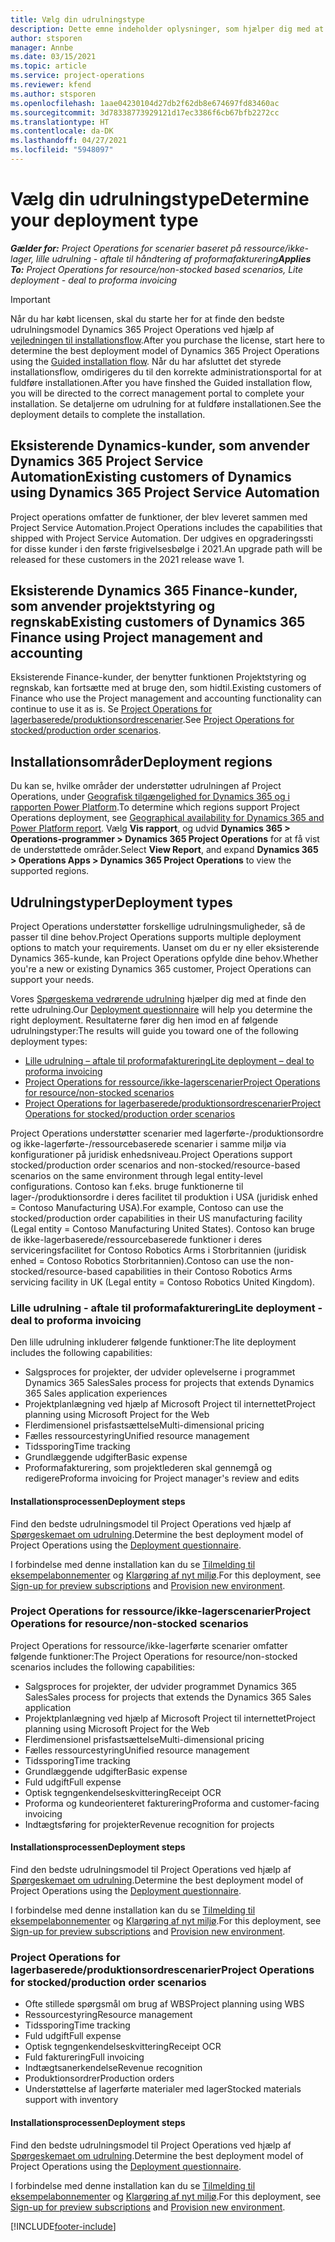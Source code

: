 ```yaml
---
title: Vælg din udrulningstype
description: Dette emne indeholder oplysninger, som hjælper dig med at fastlægge den korrekte udrulningstype for Project operations for din virksomhed.
author: stsporen
manager: Annbe
ms.date: 03/15/2021
ms.topic: article
ms.service: project-operations
ms.reviewer: kfend
ms.author: stsporen
ms.openlocfilehash: 1aae04230104d27db2f62db8e674697fd83460ac
ms.sourcegitcommit: 3d78338773929121d17ec3386f6cb67bfb2272cc
ms.translationtype: HT
ms.contentlocale: da-DK
ms.lasthandoff: 04/27/2021
ms.locfileid: "5948097"
---
```

# <a name="determine-your-deployment-type"></a><span data-ttu-id="efb06-103">Vælg din udrulningstype</span><span class="sxs-lookup"><span data-stu-id="efb06-103">Determine your deployment type</span></span>

<span data-ttu-id="efb06-104">_**Gælder for:** Project Operations for scenarier baseret på ressource/ikke-lager, lille udrulning - aftale til håndtering af proformafakturering_</span><span class="sxs-lookup"><span data-stu-id="efb06-104">_**Applies To:** Project Operations for resource/non-stocked based scenarios, Lite deployment - deal to proforma invoicing_</span></span>

> [!IMPORTANT]
> <span data-ttu-id="efb06-105">Når du har købt licensen, skal du starte her for at finde den bedste udrulningsmodel Dynamics 365 Project Operations ved hjælp af [vejledningen til installationsflow](https://aka.ms/provisionprojectoperations).</span><span class="sxs-lookup"><span data-stu-id="efb06-105">After you purchase the license, start here to determine the best deployment model of Dynamics 365 Project Operations using the [Guided installation flow](https://aka.ms/provisionprojectoperations).</span></span>
> <span data-ttu-id="efb06-106">Når du har afsluttet det styrede installationsflow, omdirigeres du til den korrekte administrationsportal for at fuldføre installationen.</span><span class="sxs-lookup"><span data-stu-id="efb06-106">After you have finshed the Guided installation flow, you will be directed to the correct management portal to complete your installation.</span></span> <span data-ttu-id="efb06-107">Se detaljerne om udrulning for at fuldføre installationen.</span><span class="sxs-lookup"><span data-stu-id="efb06-107">See the deployment details to complete the installation.</span></span>


## <a name="existing-customers-of-dynamics-using-dynamics-365-project-service-automation"></a><span data-ttu-id="efb06-108">Eksisterende Dynamics-kunder, som anvender Dynamics 365 Project Service Automation</span><span class="sxs-lookup"><span data-stu-id="efb06-108">Existing customers of Dynamics using Dynamics 365 Project Service Automation</span></span>
<span data-ttu-id="efb06-109">Project operations omfatter de funktioner, der blev leveret sammen med Project Service Automation.</span><span class="sxs-lookup"><span data-stu-id="efb06-109">Project Operations includes the capabilities that shipped with Project Service Automation.</span></span> <span data-ttu-id="efb06-110">Der udgives en opgraderingssti for disse kunder i den første frigivelsesbølge i 2021.</span><span class="sxs-lookup"><span data-stu-id="efb06-110">An upgrade path will be released for these customers in the 2021 release wave 1.</span></span>

## <a name="existing-customers-of-dynamics-365-finance-using-project-management-and-accounting"></a><span data-ttu-id="efb06-111">Eksisterende Dynamics 365 Finance-kunder, som anvender projektstyring og regnskab</span><span class="sxs-lookup"><span data-stu-id="efb06-111">Existing customers of Dynamics 365 Finance using Project management and accounting</span></span> 

<span data-ttu-id="efb06-112">Eksisterende Finance-kunder, der benytter funktionen Projektstyring og regnskab, kan fortsætte med at bruge den, som hidtil.</span><span class="sxs-lookup"><span data-stu-id="efb06-112">Existing customers of Finance who use the Project management and accounting functionality can continue to use it as is.</span></span> <span data-ttu-id="efb06-113">Se [Project Operations for lagerbaserede/produktionsordrescenarier](#pma).</span><span class="sxs-lookup"><span data-stu-id="efb06-113">See [Project Operations for stocked/production order scenarios](#pma).</span></span>


## <a name="deployment-regions"></a><span data-ttu-id="efb06-114">Installationsområder</span><span class="sxs-lookup"><span data-stu-id="efb06-114">Deployment regions</span></span>
<span data-ttu-id="efb06-115">Du kan se, hvilke områder der understøtter udrulningen af Project Operations, under [Geografisk tilgængelighed for Dynamics 365 og i rapporten Power Platform](https://dynamics.microsoft.com/en-us/geographic-availability/).</span><span class="sxs-lookup"><span data-stu-id="efb06-115">To determine which regions support Project Operations deployment, see [Geographical availability for Dynamics 365 and Power Platform report](https://dynamics.microsoft.com/en-us/geographic-availability/).</span></span> <span data-ttu-id="efb06-116">Vælg **Vis rapport**, og udvid **Dynamics 365 > Operations-programmer > Dynamics 365 Project Operations** for at få vist de understøttede områder.</span><span class="sxs-lookup"><span data-stu-id="efb06-116">Select **View Report**, and expand **Dynamics 365 > Operations Apps > Dynamics 365 Project Operations** to view the supported regions.</span></span>

## <a name="deployment-types"></a><span data-ttu-id="efb06-117">Udrulningstyper</span><span class="sxs-lookup"><span data-stu-id="efb06-117">Deployment types</span></span>
<span data-ttu-id="efb06-118">Project Operations understøtter forskellige udrulningsmuligheder, så de passer til dine behov.</span><span class="sxs-lookup"><span data-stu-id="efb06-118">Project Operations supports multiple deployment options to match your requirements.</span></span> <span data-ttu-id="efb06-119">Uanset om du er ny eller eksisterende Dynamics 365-kunde, kan Project Operations opfylde dine behov.</span><span class="sxs-lookup"><span data-stu-id="efb06-119">Whether you're a new or existing Dynamics 365 customer, Project Operations can support your needs.</span></span>

<span data-ttu-id="efb06-120">Vores [Spørgeskema vedrørende udrulning](https://aka.ms/provisionprojectoperations) hjælper dig med at finde den rette udrulning.</span><span class="sxs-lookup"><span data-stu-id="efb06-120">Our [Deployment questionnaire](https://aka.ms/provisionprojectoperations) will help you determine the right deployment.</span></span> <span data-ttu-id="efb06-121">Resultaterne fører dig hen imod en af følgende udrulningstyper:</span><span class="sxs-lookup"><span data-stu-id="efb06-121">The results will guide you toward one of the following deployment types:</span></span>

- [<span data-ttu-id="efb06-122">Lille udrulning – aftale til proformafakturering</span><span class="sxs-lookup"><span data-stu-id="efb06-122">Lite deployment – deal to proforma invoicing</span></span>](#lite)
- [<span data-ttu-id="efb06-123">Project Operations for ressource/ikke-lagerscenarier</span><span class="sxs-lookup"><span data-stu-id="efb06-123">Project Operations for resource/non-stocked scenarios</span></span>](#integrated)
- [<span data-ttu-id="efb06-124">Project Operations for lagerbaserede/produktionsordrescenarier</span><span class="sxs-lookup"><span data-stu-id="efb06-124">Project Operations for stocked/production order scenarios</span></span>](#pma)

<span data-ttu-id="efb06-125">Project Operations understøtter scenarier med lagerførte-/produktionsordre og ikke-lagerførte-/ressourcebaserede scenarier i samme miljø via konfigurationer på juridisk enhedsniveau.</span><span class="sxs-lookup"><span data-stu-id="efb06-125">Project Operations support stocked/production order scenarios and non-stocked/resource-based scenarios on the same environment through legal entity-level configurations.</span></span> <span data-ttu-id="efb06-126">Contoso kan f.eks. bruge funktionerne til lager-/produktionsordre i deres facilitet til produktion i USA (juridisk enhed = Contoso Manufacturing USA).</span><span class="sxs-lookup"><span data-stu-id="efb06-126">For example, Contoso can use the stocked/production order capabilities in their US manufacturing facility (Legal entity = Contoso Manufacturing United States).</span></span> <span data-ttu-id="efb06-127">Contoso kan bruge de ikke-lagerbaserede/ressourcebaserede funktioner i deres serviceringsfacilitet for Contoso Robotics Arms i Storbritannien (juridisk enhed = Contoso Robotics Storbritannien).</span><span class="sxs-lookup"><span data-stu-id="efb06-127">Contoso can use the non-stocked/resource-based capabilities in their Contoso Robotics Arms servicing facility in UK (Legal entity = Contoso Robotics United Kingdom).</span></span>

### <a name="lite-deployment---deal-to-proforma-invoicing"></a><a  name="lite"></a><span data-ttu-id="efb06-128">Lille udrulning - aftale til proformafakturering</span><span class="sxs-lookup"><span data-stu-id="efb06-128">Lite deployment - deal to proforma invoicing</span></span>

<span data-ttu-id="efb06-129">Den lille udrulning inkluderer følgende funktioner:</span><span class="sxs-lookup"><span data-stu-id="efb06-129">The lite deployment includes the following capabilities:</span></span>

- <span data-ttu-id="efb06-130">Salgsproces for projekter, der udvider oplevelserne i programmet Dynamics 365 Sales</span><span class="sxs-lookup"><span data-stu-id="efb06-130">Sales process for projects that extends Dynamics 365 Sales application experiences</span></span>
- <span data-ttu-id="efb06-131">Projektplanlægning ved hjælp af Microsoft Project til internettet</span><span class="sxs-lookup"><span data-stu-id="efb06-131">Project planning using Microsoft Project for the Web</span></span>
- <span data-ttu-id="efb06-132">Flerdimensionel prisfastsættelse</span><span class="sxs-lookup"><span data-stu-id="efb06-132">Multi-dimensional pricing</span></span>
- <span data-ttu-id="efb06-133">Fælles ressourcestyring</span><span class="sxs-lookup"><span data-stu-id="efb06-133">Unified resource management</span></span>
- <span data-ttu-id="efb06-134">Tidssporing</span><span class="sxs-lookup"><span data-stu-id="efb06-134">Time tracking</span></span>
- <span data-ttu-id="efb06-135">Grundlæggende udgifter</span><span class="sxs-lookup"><span data-stu-id="efb06-135">Basic expense</span></span>
- <span data-ttu-id="efb06-136">Proformafakturering, som projektlederen skal gennemgå og redigere</span><span class="sxs-lookup"><span data-stu-id="efb06-136">Proforma invoicing for Project manager's review and edits</span></span> 

#### <a name="deployment-steps"></a><span data-ttu-id="efb06-137">Installationsprocessen</span><span class="sxs-lookup"><span data-stu-id="efb06-137">Deployment steps</span></span>
<span data-ttu-id="efb06-138">Find den bedste udrulningsmodel til Project Operations ved hjælp af [Spørgeskemaet om udrulning](https://aka.ms/provisionprojectoperations).</span><span class="sxs-lookup"><span data-stu-id="efb06-138">Determine the best deployment model of Project Operations using the [Deployment questionnaire](https://aka.ms/provisionprojectoperations).</span></span>

<span data-ttu-id="efb06-139">I forbindelse med denne installation kan du se [Tilmelding til eksempelabonnementer](lite-preview-subscription-sign-up.md) og [Klargøring af nyt miljø](lite-deployment.md).</span><span class="sxs-lookup"><span data-stu-id="efb06-139">For this deployment, see [Sign-up for preview subscriptions](lite-preview-subscription-sign-up.md) and [Provision new environment](lite-deployment.md).</span></span> 


### <a name="project-operations-for-resourcenon-stocked-scenarios"></a><a name="integrated"></a><span data-ttu-id="efb06-140">Project Operations for ressource/ikke-lagerscenarier</span><span class="sxs-lookup"><span data-stu-id="efb06-140">Project Operations for resource/non-stocked scenarios</span></span>
<span data-ttu-id="efb06-141">Project Operations for ressource/ikke-lagerførte scenarier omfatter følgende funktioner:</span><span class="sxs-lookup"><span data-stu-id="efb06-141">The Project Operations for resource/non-stocked scenarios includes the following capabilities:</span></span>
 
- <span data-ttu-id="efb06-142">Salgsproces for projekter, der udvider programmet Dynamics 365 Sales</span><span class="sxs-lookup"><span data-stu-id="efb06-142">Sales process for projects that extends the Dynamics 365 Sales application</span></span>
- <span data-ttu-id="efb06-143">Projektplanlægning ved hjælp af Microsoft Project til internettet</span><span class="sxs-lookup"><span data-stu-id="efb06-143">Project planning using Microsoft Project for the Web</span></span>
- <span data-ttu-id="efb06-144">Flerdimensionel prisfastsættelse</span><span class="sxs-lookup"><span data-stu-id="efb06-144">Multi-dimensional pricing</span></span>
- <span data-ttu-id="efb06-145">Fælles ressourcestyring</span><span class="sxs-lookup"><span data-stu-id="efb06-145">Unified resource management</span></span>
- <span data-ttu-id="efb06-146">Tidssporing</span><span class="sxs-lookup"><span data-stu-id="efb06-146">Time tracking</span></span>
- <span data-ttu-id="efb06-147">Grundlæggende udgifter</span><span class="sxs-lookup"><span data-stu-id="efb06-147">Basic expense</span></span>
- <span data-ttu-id="efb06-148">Fuld udgift</span><span class="sxs-lookup"><span data-stu-id="efb06-148">Full expense</span></span>
- <span data-ttu-id="efb06-149">Optisk tegngenkendelseskvittering</span><span class="sxs-lookup"><span data-stu-id="efb06-149">Receipt OCR</span></span>
- <span data-ttu-id="efb06-150">Proforma og kundeorienteret fakturering</span><span class="sxs-lookup"><span data-stu-id="efb06-150">Proforma and customer-facing invoicing</span></span> 
- <span data-ttu-id="efb06-151">Indtægtsføring for projekter</span><span class="sxs-lookup"><span data-stu-id="efb06-151">Revenue recognition for projects</span></span>

#### <a name="deployment-steps"></a><span data-ttu-id="efb06-152">Installationsprocessen</span><span class="sxs-lookup"><span data-stu-id="efb06-152">Deployment steps</span></span>
<span data-ttu-id="efb06-153">Find den bedste udrulningsmodel til Project Operations ved hjælp af [Spørgeskemaet om udrulning](https://aka.ms/provisionprojectoperations).</span><span class="sxs-lookup"><span data-stu-id="efb06-153">Determine the best deployment model of Project Operations using the [Deployment questionnaire](https://aka.ms/provisionprojectoperations).</span></span>

<span data-ttu-id="efb06-154">I forbindelse med denne installation kan du se [Tilmelding til eksempelabonnementer](resource-sign-up-preview-subscription.md) og [Klargøring af nyt miljø](resource-provision-new-environment.md).</span><span class="sxs-lookup"><span data-stu-id="efb06-154">For this deployment, see [Sign-up for preview subscriptions](resource-sign-up-preview-subscription.md) and [Provision new environment](resource-provision-new-environment.md).</span></span> 


### <a name="project-operations-for-stockedproduction-order-scenarios"></a><a name="pma"></a><span data-ttu-id="efb06-155">Project Operations for lagerbaserede/produktionsordrescenarier</span><span class="sxs-lookup"><span data-stu-id="efb06-155">Project Operations for stocked/production order scenarios</span></span>

- <span data-ttu-id="efb06-156">Ofte stillede spørgsmål om brug af WBS</span><span class="sxs-lookup"><span data-stu-id="efb06-156">Project planning using WBS</span></span>
- <span data-ttu-id="efb06-157">Ressourcestyring</span><span class="sxs-lookup"><span data-stu-id="efb06-157">Resource management</span></span>
- <span data-ttu-id="efb06-158">Tidssporing</span><span class="sxs-lookup"><span data-stu-id="efb06-158">Time tracking</span></span>
- <span data-ttu-id="efb06-159">Fuld udgift</span><span class="sxs-lookup"><span data-stu-id="efb06-159">Full expense</span></span>
- <span data-ttu-id="efb06-160">Optisk tegngenkendelseskvittering</span><span class="sxs-lookup"><span data-stu-id="efb06-160">Receipt OCR</span></span>
- <span data-ttu-id="efb06-161">Fuld fakturering</span><span class="sxs-lookup"><span data-stu-id="efb06-161">Full invoicing</span></span>
- <span data-ttu-id="efb06-162">Indtægtsanerkendelse</span><span class="sxs-lookup"><span data-stu-id="efb06-162">Revenue recognition</span></span>
- <span data-ttu-id="efb06-163">Produktionsordrer</span><span class="sxs-lookup"><span data-stu-id="efb06-163">Production orders</span></span>
- <span data-ttu-id="efb06-164">Understøttelse af lagerførte materialer med lager</span><span class="sxs-lookup"><span data-stu-id="efb06-164">Stocked materials support with inventory</span></span>

#### <a name="deployment-steps"></a><span data-ttu-id="efb06-165">Installationsprocessen</span><span class="sxs-lookup"><span data-stu-id="efb06-165">Deployment steps</span></span>
<span data-ttu-id="efb06-166">Find den bedste udrulningsmodel til Project Operations ved hjælp af [Spørgeskemaet om udrulning](https://aka.ms/provisionprojectoperations).</span><span class="sxs-lookup"><span data-stu-id="efb06-166">Determine the best deployment model of Project Operations using the [Deployment questionnaire](https://aka.ms/provisionprojectoperations).</span></span>

<span data-ttu-id="efb06-167">I forbindelse med denne installation kan du se [Tilmelding til eksempelabonnementer](/dynamics365/fin-ops-core/dev-itpro/dev-tools/sign-up-preview-subscription?toc=%2fdynamics365%2ffinance%2ftoc.json) og [Klargøring af nyt miljø](/dynamics365/fin-ops-core/dev-itpro/deployment/deploy-demo-environment?toc=%2fdynamics365%2ffinance%2ftoc.json).</span><span class="sxs-lookup"><span data-stu-id="efb06-167">For this deployment, see [Sign-up for preview subscriptions](/dynamics365/fin-ops-core/dev-itpro/dev-tools/sign-up-preview-subscription?toc=%2fdynamics365%2ffinance%2ftoc.json) and [Provision new environment](/dynamics365/fin-ops-core/dev-itpro/deployment/deploy-demo-environment?toc=%2fdynamics365%2ffinance%2ftoc.json).</span></span> 



[!INCLUDE[footer-include](../includes/footer-banner.md)]